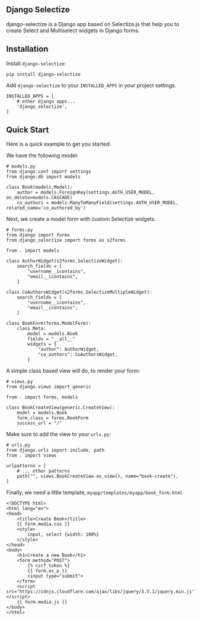 ## Django Selectize

django-selectize  is a Django app based on Selectize.js that help you to create Select and Multiselect widgets in Django forms.

## Installation

Install `django-selectize`:

    pip install django-selectize



Add `django-selectize` to your `INSTALLED_APPS` in your project settings.

    INSTALLED_APPS = [
        # other django apps...
        'django_selectize',
    ]

## Quick Start

Here is a quick example to get you started:

We have the following model:

    # models.py
    from django.conf import settings
    from django.db import models

    class Book(models.Model):
        author = models.ForeignKey(settings.AUTH_USER_MODEL, on_delete=models.CASCADE)
        co_authors = models.ManyToManyField(settings.AUTH_USER_MODEL, related_name='co_authored_by')


Next, we create a model form with custom Selectize widgets.

	# forms.py
	from django import forms
	from django_selectize import forms as s2forms

	from . import models

	class AuthorWidget(s2forms.SelectizeWidget):
		search_fields = [
			"username__icontains",
			"email__icontains",
		]

	class CoAuthorsWidget(s2forms.SelectizeMultipleWidget):
		search_fields = [
			"username__icontains",
			"email__icontains",
		]

	class BookForm(forms.ModelForm):
		class Meta:
			model = models.Book
			fields = "__all__"
			widgets = {
				"author": AuthorWidget,
				"co_authors": CoAuthorsWidget,
			}


A simple class based view will do, to render your form:

    # views.py
    from django.views import generic

    from . import forms, models

    class BookCreateView(generic.CreateView):
        model = models.Book
        form_class = forms.BookForm
        success_url = "/"

Make sure to add the view to your `urls.py`:

    # urls.py
    from django.urls import include, path
    from . import views

    urlpatterns = [
        # ... other patterns
        path("", views.BookCreateView.as_view(), name="book-create"),
    ]


Finally, we need a little template, `myapp/templates/myapp/book_form.html`

    <!DOCTYPE html>
    <html lang="en">
    <head>
        <title>Create Book</title>
        {{ form.media.css }}
        <style>
            input, select {width: 100%}
        </style>
    </head>
    <body>
        <h1>Create a new Book</h1>
        <form method="POST">
            {% csrf_token %}
            {{ form.as_p }}
            <input type="submit">
        </form>
        <script src="https://cdnjs.cloudflare.com/ajax/libs/jquery/3.5.1/jquery.min.js"></script>
        {{ form.media.js }}
    </body>
    </html>

